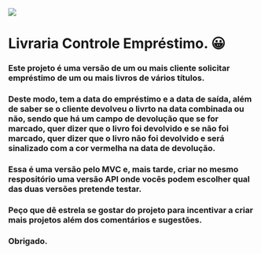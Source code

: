 <img src="/Livraria Controle Empréstimo.png">

# Livraria Controle Empréstimo. 😀

### Este projeto é uma versão de um ou mais cliente solicitar empréstimo de um ou mais livros de vários títulos.

### Deste modo, tem a data do empréstimo e a data de saída, além de saber se o cliente devolveu o livrto na data combinada ou não, sendo que há um campo de devolução que se for marcado, quer dizer que o livro foi devolvido e se não foi marcado, quer dizer que o livro não foi devolvido e será sinalizado com a cor vermelha na data de devolução.

### Essa é uma versão pelo MVC e, mais tarde, criar no mesmo respositório uma versão API onde vocês podem escolher qual das duas versões pretende testar.

### Peço que dê estrela se gostar do projeto para incentivar a criar mais projetos além dos comentários e sugestões.

### Obrigado.
